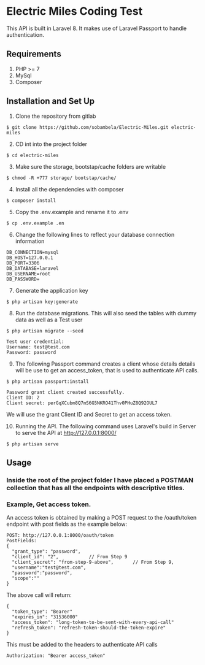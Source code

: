 # Electric Miles Coding Test

This API is built in Laravel 8. It makes use of Laravel Passport to handle authentication.

## Requirements
1. PHP >= 7
2. MySql
3. Composer

## Installation and Set Up

1. Clone the repository from gitlab
```
$ git clone https://github.com/sobambela/Electric-Miles.git electric-miles
```
2. CD int into the project folder
```
$ cd electric-miles
```
3. Make sure the storage, bootstap/cache folders are writable
```
$ chmod -R +777 storage/ bootstap/cache/
```
4. Install all the dependencies with composer
```
$ composer install
```
5. Copy the .env.example and rename it to .env
```
$ cp .env.example .en
```
6. Change the following lines to reflect your database connection information
```
DB_CONNECTION=mysql
DB_HOST=127.0.0.1
DB_PORT=3306
DB_DATABASE=laravel
DB_USERNAME=root
DB_PASSWORD=
```
7. Generate the application key
```
$ php artisan key:generate
```
8. Run the database migrations. This will also seed the tables with dummy data as well as a Test user
```
$ php artisan migrate --seed

Test user credential:
Username: test@test.com
Password: password
```
9. The following Passport command creates a client whose details details will be use to get an access_token, that is used to authenticate API calls.
```
$ php artisan passport:install

Password grant client created successfully.
Client ID: 2
Client secret: perGqXCubm8Q7mS6G5NKRO41Thv0PHuZ8Q92OUL7
```
We will use the grant Client ID and Secret to get an access token.

10. Running the API. The following command uses Laravel's build in Server to serve the API at http://127.0.0.1:8000/
```
$ php artisan serve
```

## Usage
### Inside the root of the project folder I have placed a POSTMAN collection that has all the endpoints with descriptive titles.

###  Example, Get access token.
An access token is obtained by making a POST request to the /oauth/token endpoint with post fields as the example below:
```
POST: http://127.0.0.1:8000/oauth/token
PostFields:
{
  "grant_type": "password",
  "client_id": "2",           // From Step 9
  "client_secret": "from-step-9-above",       // From Step 9,
  "username":"test@test.com",
  "password":"password",
  "scope":""
}
```
The above call will return:
```
{
  "token_type": "Bearer"
  "expires_in": "31536000"
  "access_token": "long-token-to-be-sent-with-every-api-call"
  "refresh_token": "refresh-token-should-the-token-expire"
}
```
This must be added to the headers to authenticate API calls
```
Authorization: "Bearer access_token"
```
